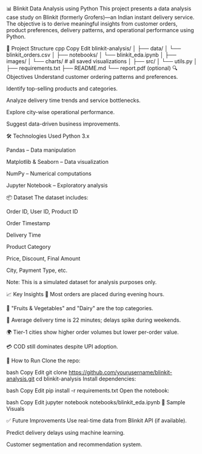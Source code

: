 📊 Blinkit Data Analysis using Python
This project presents a data analysis case study on Blinkit (formerly Grofers)—an Indian instant delivery service. The objective is to derive meaningful insights from customer orders, product preferences, delivery patterns, and operational performance using Python.

📁 Project Structure
cpp
Copy
Edit
blinkit-analysis/
│
├── data/
│   └── blinkit_orders.csv
│
├── notebooks/
│   └── blinkit_eda.ipynb
│
├── images/
│   └── charts/  # all saved visualizations
│
├── src/
│   └── utils.py
│
├── requirements.txt
├── README.md
└── report.pdf (optional)
🔍 Objectives
Understand customer ordering patterns and preferences.

Identify top-selling products and categories.

Analyze delivery time trends and service bottlenecks.

Explore city-wise operational performance.

Suggest data-driven business improvements.

🛠️ Technologies Used
Python 3.x

Pandas – Data manipulation

Matplotlib & Seaborn – Data visualization

NumPy – Numerical computations

Jupyter Notebook – Exploratory analysis

📦 Dataset
The dataset includes:

Order ID, User ID, Product ID

Order Timestamp

Delivery Time

Product Category

Price, Discount, Final Amount

City, Payment Type, etc.

Note: This is a simulated dataset for analysis purposes only.

📈 Key Insights
📌 Most orders are placed during evening hours.

🛒 "Fruits & Vegetables" and "Dairy" are the top categories.

🚚 Average delivery time is 22 minutes; delays spike during weekends.

🌍 Tier-1 cities show higher order volumes but lower per-order value.

💳 COD still dominates despite UPI adoption.

🧪 How to Run
Clone the repo:

bash
Copy
Edit
git clone https://github.com/yourusername/blinkit-analysis.git
cd blinkit-analysis
Install dependencies:

bash
Copy
Edit
pip install -r requirements.txt
Open the notebook:

bash
Copy
Edit
jupyter notebook notebooks/blinkit_eda.ipynb
📄 Sample Visuals


✅ Future Improvements
Use real-time data from Blinkit API (if available).

Predict delivery delays using machine learning.

Customer segmentation and recommendation system.

